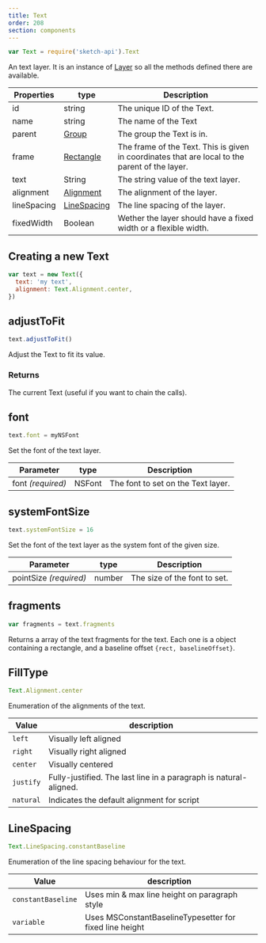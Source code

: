 ```yaml
---
title: Text
order: 208
section: components
---
```


```javascript
var Text = require('sketch-api').Text
```

An text layer. It is an instance of [Layer](#layer) so all the methods defined there are available.

| Properties  | type                        | Description                                                                                    |
| ----------- | --------------------------- | ---------------------------------------------------------------------------------------------- |
| id          | string                      | The unique ID of the Text.                                                                     |
| name        | string                      | The name of the Text                                                                           |
| parent      | [Group](#group)             | The group the Text is in.                                                                      |
| frame       | [Rectangle](#rectangle)     | The frame of the Text. This is given in coordinates that are local to the parent of the layer. |
| text        | String                      | The string value of the text layer.                                                            |
| alignment   | [Alignment](#alignment)     | The alignment of the layer.                                                                    |
| lineSpacing | [LineSpacing](#linespacing) | The line spacing of the layer.                                                                 |
| fixedWidth  | Boolean                     | Wether the layer should have a fixed width or a flexible width.                                |

## Creating a new Text

```javascript
var text = new Text({
  text: 'my text',
  alignment: Text.Alignment.center,
})
```

## adjustToFit

```javascript
text.adjustToFit()
```

Adjust the Text to fit its value.

### Returns

The current Text (useful if you want to chain the calls).

## font

```javascript
text.font = myNSFont
```

Set the font of the text layer.

| Parameter         | type   | Description                        |
| ----------------- | ------ | ---------------------------------- |
| font _(required)_ | NSFont | The font to set on the Text layer. |

## systemFontSize

```javascript
text.systemFontSize = 16
```

Set the font of the text layer as the system font of the given size.

| Parameter              | type   | Description                  |
| ---------------------- | ------ | ---------------------------- |
| pointSize _(required)_ | number | The size of the font to set. |

## fragments

```javascript
var fragments = text.fragments
```

Returns a array of the text fragments for the text. Each one is a object containing a rectangle, and a baseline offset `{rect, baselineOffset}`.

## FillType

```javascript
Text.Alignment.center
```

Enumeration of the alignments of the text.

| Value     | description                                                       |
| --------- | ----------------------------------------------------------------- |
| `left`    | Visually left aligned                                             |
| `right`   | Visually right aligned                                            |
| `center`  | Visually centered                                                 |
| `justify` | Fully-justified. The last line in a paragraph is natural-aligned. |
| `natural` | Indicates the default alignment for script                        |

## LineSpacing

```javascript
Text.LineSpacing.constantBaseline
```

Enumeration of the line spacing behaviour for the text.

| Value              | description                                             |
| ------------------ | ------------------------------------------------------- |
| `constantBaseline` | Uses min & max line height on paragraph style           |
| `variable`         | Uses MSConstantBaselineTypesetter for fixed line height |
